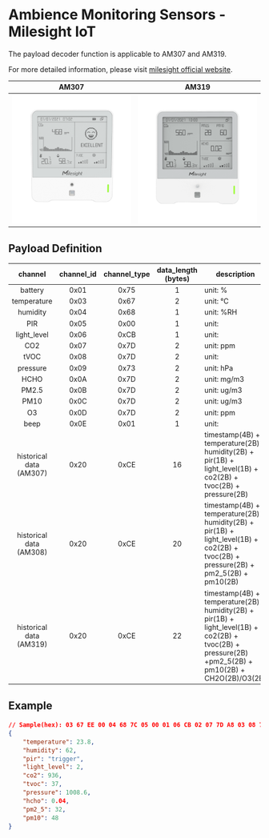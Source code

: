 # Ambience Monitoring Sensors - Milesight IoT

The payload decoder function is applicable to AM307 and AM319.

For more detailed information, please visit [milesight official website](https://www.milesight-iot.com).

|        AM307        |        AM319        |
| :-----------------: | :-----------------: |
| ![AM307](AM307.png) | ![AM319](AM319.png) |

## Payload Definition

|           channel            | channel_id | channel_type | data_length (bytes) | description                                                                                                                                            |
| :--------------------------: | :--------: | :----------: | :-----------------: | ------------------------------------------------------------------------------------------------------------------------------------------------------ |
|           battery            |    0x01    |     0x75     |          1          | unit: %                                                                                                                                                |
|         temperature          |    0x03    |     0x67     |          2          | unit: ℃                                                                                                                                                |
|           humidity           |    0x04    |     0x68     |          1          | unit: %RH                                                                                                                                              |
|             PIR              |    0x05    |     0x00     |          1          | unit:                                                                                                                                                  |
|         light_level          |    0x06    |     0xCB     |          1          | unit:                                                                                                                                                  |
|             CO2              |    0x07    |     0x7D     |          2          | unit: ppm                                                                                                                                              |
|             tVOC             |    0x08    |     0x7D     |          2          | unit:                                                                                                                                                  |
|           pressure           |    0x09    |     0x73     |          2          | unit: hPa                                                                                                                                              |
|             HCHO             |    0x0A    |     0x7D     |          2          | unit: mg/m3                                                                                                                                            |
|            PM2.5             |    0x0B    |     0x7D     |          2          | unit: ug/m3                                                                                                                                            |
|             PM10             |    0x0C    |     0x7D     |          2          | unit: ug/m3                                                                                                                                            |
|              O3              |    0x0D    |     0x7D     |          2          | unit: ppm                                                                                                                                              |
|             beep             |    0x0E    |     0x01     |          1          | unit:                                                                                                                                                  |
| historical data<br/>(AM307)  |    0x20    |     0xCE     |         16          | timestamp(4B) + temperature(2B) + humidity(2B) + pir(1B) + light_level(1B) + co2(2B) + tvoc(2B) + pressure(2B)                                         |
| historical data<br/>(AM308)  |    0x20    |     0xCE     |         20          | timestamp(4B) + temperature(2B) + humidity(2B) + pir(1B) + light_level(1B) + co2(2B) + tvoc(2B) + pressure(2B) + pm2_5(2B) + pm10(2B)                  |
| historical data<br />(AM319) |    0x20    |     0xCE     |         22          | timestamp(4B) + temperature(2B) + humidity(2B) + pir(1B) + light_level(1B) + co2(2B) + tvoc(2B) + pressure(2B) +pm2_5(2B) + pm10(2B) + CH2O(2B)/O3(2B) |

## Example

```json
// Sample(hex): 03 67 EE 00 04 68 7C 05 00 01 06 CB 02 07 7D A8 03 08 7D 25 00 09 73 66 27 0A 7D 04 00 0B 7D 20 00 0C 7D 30 00
{
    "temperature": 23.8,
    "humidity": 62,
    "pir": "trigger",
    "light_level": 2,
    "co2": 936,
    "tvoc": 37,
    "pressure": 1008.6,
    "hcho": 0.04,
    "pm2_5": 32,
    "pm10": 48
}
```
